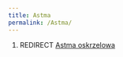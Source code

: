 ```yaml
---
title: Astma
permalink: /Astma/
---
```


1.  REDIRECT [Astma oskrzelowa](/Astma_oskrzelowa "wikilink")
